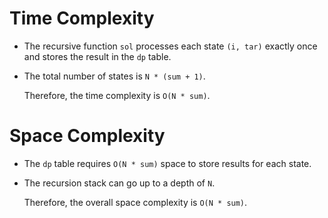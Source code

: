 

# Time Complexity

- The recursive function `sol` processes each state `(i, tar)` exactly once and stores the result in the `dp` table.
- The total number of states is `N * (sum + 1)`.

  Therefore, the time complexity is `O(N * sum)`.

# Space Complexity

- The `dp` table requires `O(N * sum)` space to store results for each state.
- The recursion stack can go up to a depth of `N`.

  Therefore, the overall space complexity is `O(N * sum)`.
